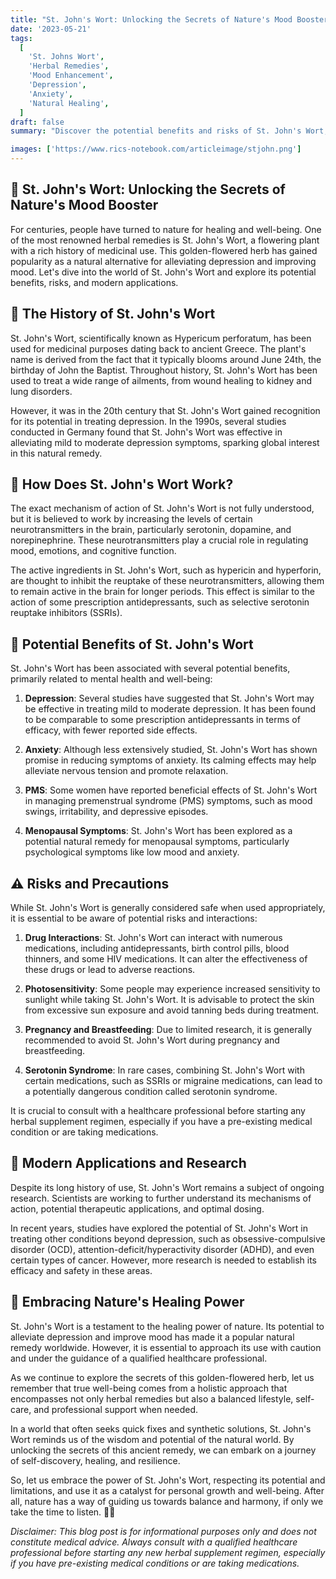 ```yaml
---
title: "St. John's Wort: Unlocking the Secrets of Nature's Mood Booster 🌿"
date: '2023-05-21'
tags:
  [
    'St. Johns Wort',
    'Herbal Remedies',
    'Mood Enhancement',
    'Depression',
    'Anxiety',
    'Natural Healing',
  ]
draft: false
summary: "Discover the potential benefits and risks of St. John's Wort, a natural herbal remedy used for centuries to alleviate depression and improve mood. From its history to its modern applications, let's explore the secrets of this powerful plant. 🌼"

images: ['https://www.rics-notebook.com/articleimage/stjohn.png']
---
```


## 🌟 St. John's Wort: Unlocking the Secrets of Nature's Mood Booster

For centuries, people have turned to nature for healing and well-being. One of the most renowned herbal remedies is St. John's Wort, a flowering plant with a rich history of medicinal use. This golden-flowered herb has gained popularity as a natural alternative for alleviating depression and improving mood. Let's dive into the world of St. John's Wort and explore its potential benefits, risks, and modern applications.

## 🌿 The History of St. John's Wort

St. John's Wort, scientifically known as Hypericum perforatum, has been used for medicinal purposes dating back to ancient Greece. The plant's name is derived from the fact that it typically blooms around June 24th, the birthday of John the Baptist. Throughout history, St. John's Wort has been used to treat a wide range of ailments, from wound healing to kidney and lung disorders.

However, it was in the 20th century that St. John's Wort gained recognition for its potential in treating depression. In the 1990s, several studies conducted in Germany found that St. John's Wort was effective in alleviating mild to moderate depression symptoms, sparking global interest in this natural remedy.

## 🧠 How Does St. John's Wort Work?

The exact mechanism of action of St. John's Wort is not fully understood, but it is believed to work by increasing the levels of certain neurotransmitters in the brain, particularly serotonin, dopamine, and norepinephrine. These neurotransmitters play a crucial role in regulating mood, emotions, and cognitive function.

The active ingredients in St. John's Wort, such as hypericin and hyperforin, are thought to inhibit the reuptake of these neurotransmitters, allowing them to remain active in the brain for longer periods. This effect is similar to the action of some prescription antidepressants, such as selective serotonin reuptake inhibitors (SSRIs).

## 🌼 Potential Benefits of St. John's Wort

St. John's Wort has been associated with several potential benefits, primarily related to mental health and well-being:

1. **Depression**: Several studies have suggested that St. John's Wort may be effective in treating mild to moderate depression. It has been found to be comparable to some prescription antidepressants in terms of efficacy, with fewer reported side effects.

2. **Anxiety**: Although less extensively studied, St. John's Wort has shown promise in reducing symptoms of anxiety. Its calming effects may help alleviate nervous tension and promote relaxation.

3. **PMS**: Some women have reported beneficial effects of St. John's Wort in managing premenstrual syndrome (PMS) symptoms, such as mood swings, irritability, and depressive episodes.

4. **Menopausal Symptoms**: St. John's Wort has been explored as a potential natural remedy for menopausal symptoms, particularly psychological symptoms like low mood and anxiety.

## ⚠️ Risks and Precautions

While St. John's Wort is generally considered safe when used appropriately, it is essential to be aware of potential risks and interactions:

1. **Drug Interactions**: St. John's Wort can interact with numerous medications, including antidepressants, birth control pills, blood thinners, and some HIV medications. It can alter the effectiveness of these drugs or lead to adverse reactions.

2. **Photosensitivity**: Some people may experience increased sensitivity to sunlight while taking St. John's Wort. It is advisable to protect the skin from excessive sun exposure and avoid tanning beds during treatment.

3. **Pregnancy and Breastfeeding**: Due to limited research, it is generally recommended to avoid St. John's Wort during pregnancy and breastfeeding.

4. **Serotonin Syndrome**: In rare cases, combining St. John's Wort with certain medications, such as SSRIs or migraine medications, can lead to a potentially dangerous condition called serotonin syndrome.

It is crucial to consult with a healthcare professional before starting any herbal supplement regimen, especially if you have a pre-existing medical condition or are taking medications.

## 🍃 Modern Applications and Research

Despite its long history of use, St. John's Wort remains a subject of ongoing research. Scientists are working to further understand its mechanisms of action, potential therapeutic applications, and optimal dosing.

In recent years, studies have explored the potential of St. John's Wort in treating other conditions beyond depression, such as obsessive-compulsive disorder (OCD), attention-deficit/hyperactivity disorder (ADHD), and even certain types of cancer. However, more research is needed to establish its efficacy and safety in these areas.

## 🌈 Embracing Nature's Healing Power

St. John's Wort is a testament to the healing power of nature. Its potential to alleviate depression and improve mood has made it a popular natural remedy worldwide. However, it is essential to approach its use with caution and under the guidance of a qualified healthcare professional.

As we continue to explore the secrets of this golden-flowered herb, let us remember that true well-being comes from a holistic approach that encompasses not only herbal remedies but also a balanced lifestyle, self-care, and professional support when needed.

In a world that often seeks quick fixes and synthetic solutions, St. John's Wort reminds us of the wisdom and potential of the natural world. By unlocking the secrets of this ancient remedy, we can embark on a journey of self-discovery, healing, and resilience.

So, let us embrace the power of St. John's Wort, respecting its potential and limitations, and use it as a catalyst for personal growth and well-being. After all, nature has a way of guiding us towards balance and harmony, if only we take the time to listen. 🌿✨

_Disclaimer: This blog post is for informational purposes only and does not constitute medical advice. Always consult with a qualified healthcare professional before starting any new herbal supplement regimen, especially if you have pre-existing medical conditions or are taking medications._
